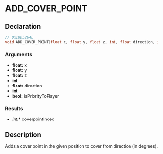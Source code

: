 # ADD_COVER_POINT

## Declaration
```cpp
// 0x18D5264D
void ADD_COVER_POINT(float x, float y, float z, int, float direction, int, bool isPriorityToPlayer, int* coverpointIndex);
```

### Arguments
- **float:** x
- **float:** y
- **float:** z
- **int**
- **float:** direction
- **int**
- **bool:** isPriorityToPlayer

### Results
- **int*:** coverpointIndex

## Description
Adds a cover point in the given position to cover from direction (in degrees).